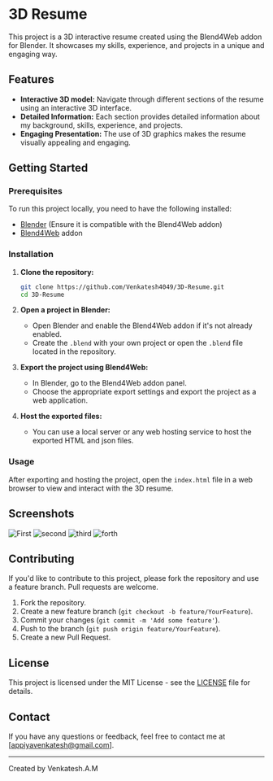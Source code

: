 # 3D Resume

This project is a 3D interactive resume created using the Blend4Web addon for Blender. It showcases my skills, experience, and projects in a unique and engaging way.

## Features

- **Interactive 3D model:** Navigate through different sections of the resume using an interactive 3D interface.
- **Detailed Information:** Each section provides detailed information about my background, skills, experience, and projects.
- **Engaging Presentation:** The use of 3D graphics makes the resume visually appealing and engaging.

## Getting Started

### Prerequisites

To run this project locally, you need to have the following installed:

- [Blender](https://www.blender.org/download/releases/2-79/) (Ensure it is compatible with the Blend4Web addon)
- [Blend4Web](https://www.blend4web.com/pub/blend4web_addon_18_05_0.zip) addon

### Installation

1. **Clone the repository:**

   ```bash
   git clone https://github.com/Venkatesh4049/3D-Resume.git
   cd 3D-Resume
   ```

2. **Open a project in Blender:**

   - Open Blender and enable the Blend4Web addon if it's not already enabled.
   - Create the `.blend` with your own project or open the `.blend` file located in the repository.

3. **Export the project using Blend4Web:**

   - In Blender, go to the Blend4Web addon panel.
   - Choose the appropriate export settings and export the project as a web application.

4. **Host the exported files:**

   - You can use a local server or any web hosting service to host the exported HTML and json files.

### Usage

After exporting and hosting the project, open the `index.html` file in a web browser to view and interact with the 3D resume.

## Screenshots

![First](https://github.com/user-attachments/assets/cb7942fa-1c44-4978-8381-af5cde069238)
![second](https://github.com/user-attachments/assets/e749890c-5692-48c7-9f54-eb37627ba8d8)
![third](https://github.com/user-attachments/assets/674ea780-fe0b-4769-b828-86e3f2660fc2)
![forth](https://github.com/user-attachments/assets/ca6a0a82-e297-47a7-8ca0-786fb749a7af)


## Contributing

If you'd like to contribute to this project, please fork the repository and use a feature branch. Pull requests are welcome.

1. Fork the repository.
2. Create a new feature branch (`git checkout -b feature/YourFeature`).
3. Commit your changes (`git commit -m 'Add some feature'`).
4. Push to the branch (`git push origin feature/YourFeature`).
5. Create a new Pull Request.

## License

This project is licensed under the MIT License - see the [LICENSE](LICENSE) file for details.

## Contact

If you have any questions or feedback, feel free to contact me at [appiyavenkatesh@gmail.com].

---

Created by Venkatesh.A.M
